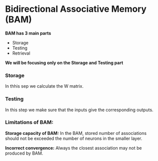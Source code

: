 # Bidirectional Associative Memory (BAM)

**BAM has 3 main parts**

- Storage
- Testing
- Retrieval

**We will be focusing only on the Storage and Testing part**

### Storage
In thhis sep we calculate the W matrix.

### Testing
In this step we make sure that the inputs give the corresponding outputs.

### Limitations of BAM:

**Storage capacity of BAM:** In the BAM, stored number of associations should not be exceeded the number of neurons in the smaller layer.

**Incorrect convergence:** Always the closest association may not be produced by BAM.
